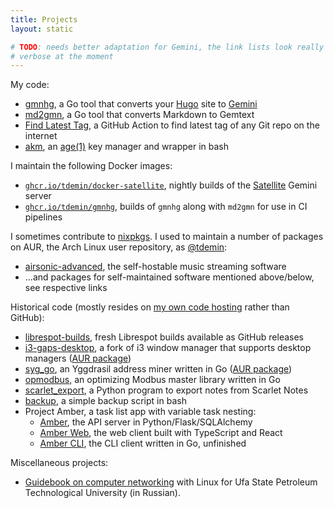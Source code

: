 ```yaml
---
title: Projects
layout: static

# TODO: needs better adaptation for Gemini, the link lists look really
# verbose at the moment
---
```


My code:

* [gmnhg][gmnhg], a Go tool that converts your [Hugo][hugo] site to
  [Gemini][gemini]
* [md2gmn][gmnhg], a Go tool that converts Markdown to Gemtext
* [Find Latest Tag][flt], a GitHub Action to find latest tag of any Git
  repo on the internet
* [akm][akm], an [age(1)][age] key manager and wrapper in bash

I maintain the following Docker images:

* [`ghcr.io/tdemin/docker-satellite`][docker-satellite], nightly builds
  of the [Satellite][satellite] Gemini server
* [`ghcr.io/tdemin/gmnhg`][gmnhg], builds of `gmnhg` along with `md2gmn`
  for use in CI pipelines

I sometimes contribute to [nixpkgs][nixpkgs]. I used to maintain a
number of packages on AUR, the Arch Linux user repository, as
[@tdemin][aur-tdemin]:

* [airsonic-advanced][airsonic-advanced], the self-hostable music
  streaming software
* ...and packages for self-maintained software mentioned above/below,
  see respective links

Historical code (mostly resides on [my own code hosting][gitea-tdemin]
rather than GitHub):

* [librespot-builds][librespot-builds], fresh Librespot builds available
  as GitHub releases
* [i3-gaps-desktop][i3-gd], a fork of i3 window manager that supports
  desktop managers ([AUR package][i3-gdaur])
* [syg_go][syg_go], an Yggdrasil address miner written in Go ([AUR
  package][sgaur])
* [opmodbus][opmodbus], an optimizing Modbus master library written in
  Go
* [scarlet_export][scarlet_export], a Python program to export notes
  from Scarlet Notes
* [backup][backup], a simple backup script in bash
* Project Amber, a task list app with variable task nesting:
    + [Amber][amber], the API server in Python/Flask/SQLAlchemy
    + [Amber Web][amber_web], the web client built with TypeScript and
      React
    + [Amber CLI][amber_cli], the CLI client written in Go, unfinished

Miscellaneous projects:

* [Guidebook on computer networking][gon] with Linux for Ufa State
  Petroleum Technological University (in Russian).

[nixpkgs]: https://github.com/NixOS/nixpkgs/commits?author=tdemin
[age]: https://age-encryption.org/
[aur-tdemin]: https://aur.archlinux.org/account/tdemin
[librespot-builds]: https://github.com/tdemin/librespot-builds
[docker-satellite]: https://github.com/tdemin/docker-satellite
[satellite]: https://git.sr.ht/~gsthnz/satellite
[opmodbus]: https://github.com/tdemin/opmodbus
[flt]: https://github.com/marketplace/actions/find-latest-tag-of-git-repository
[akm]: https://github.com/tdemin/akm
[amber]: https://git.tdem.in/tdemin/amber
[amber_web]: https://git.tdem.in/tdemin/amber_web
[amber_cli]: https://git.tdem.in/tdemin/amber_cli
[syg_go]: https://github.com/tdemin/syg_go
[syg_go-aur]: https://aur.archlinux.org/packages/syg_go
[sgaur]: https://aur.archlinux.org/packages/syg_go/
[scarlet_export]: https://git.tdem.in/tdemin/scarlet_export
[backup]: https://git.tdem.in/tdemin/backup
[emdl]: https://aur.archlinux.org/packages/emdl/
[ygg]: https://yggdrasil-network.github.io
[gmnhg]: https://github.com/tdemin/gmnhg
[hugo]: https://gohugo.io
[gemini]: https://gemini.circumlunar.space/
[airsonic-advanced]: https://aur.archlinux.org/packages/airsonic-advanced-bin/
[i3-gd]: https://git.tdem.in/tdemin/i3
[i3-gdaur]: https://aur.archlinux.org/packages/i3-gaps-desktop/
[gon]: /files/guidebook_networking.pdf
[gitea-tdemin]: https://git.tdem.in/tdemin
